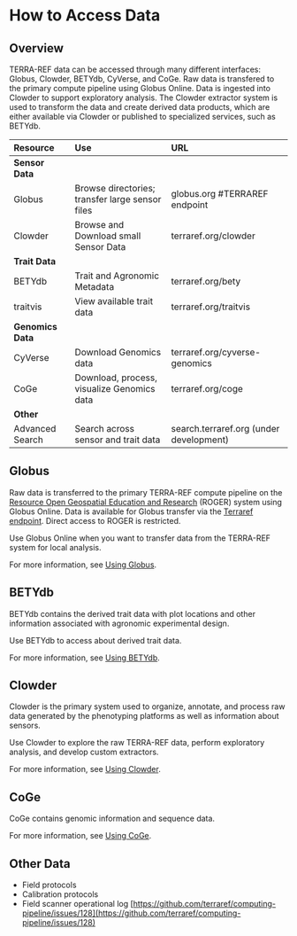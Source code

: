 # How to Access Data

## Overview

TERRA-REF data can be accessed through many different interfaces: Globus, Clowder, BETYdb, CyVerse, and CoGe. Raw data is transfered to the primary compute pipeline using Globus Online. Data is ingested into Clowder to support exploratory analysis. The Clowder extractor system is used to transform the data and create derived data products, which are either available via Clowder or published to specialized services, such as BETYdb.

| Resource | Use | URL |
| :--- | :--- | :--- |
| **Sensor Data** |  |  |
|   Globus | Browse directories; transfer large sensor files | globus.org \#TERRAREF endpoint |
|   Clowder | Browse and Download small Sensor Data | terraref.org/clowder |
| **Trait Data** |  |  |
|   BETYdb | Trait and Agronomic Metadata | terraref.org/bety |
|   traitvis | View available trait data | terraref.org/traitvis |
| **Genomics Data** |  |  |
|   CyVerse | Download Genomics data | terraref.org/cyverse-genomics |
|   CoGe | Download, process, visualize Genomics data | terraref.org/coge |
| **Other** |  |  |
|   Advanced Search | Search across sensor and trait data | search.terraref.org \(under development\) |

## Globus

Raw data is transferred to the primary TERRA-REF compute pipeline on the [Resource Open Geospatial Education and Research](https://wiki.ncsa.illinois.edu/display/ROGER/ROGER+System+Information?src=contextnavchildmode) \(ROGER\) system using Globus Online. Data is available for Globus transfer via the [Terraref endpoint](https://www.globus.org/app/endpoints/403204c4-6004-11e6-8316-22000b97daec/overview). Direct access to ROGER is restricted.

Use Globus Online when you want to transfer data from the TERRA-REF system for local analysis.

For more information, see [Using Globus](using-globus-sensor-and-genomics-data.md).

## **BETYdb**

BETYdb contains the derived trait data with plot locations and other information associated with agronomic experimental design.

Use BETYdb to access about derived trait data.

For more information, see [Using BETYdb](using-betydb-trait-data-experimental-metadata/).

## Clowder

Clowder is the primary system used to organize, annotate, and process raw data generated by the phenotyping platforms as well as information about sensors.

Use Clowder to explore the raw TERRA-REF data, perform exploratory analysis, and develop custom extractors.

For more information, see [Using Clowder](using-clowder-sensor-and-genoomics-data.md).

## **CoGe**

CoGe contains genomic information and sequence data.

For more information, see [Using CoGe](using-coge-genomics.md).

## **Other Data**

* Field protocols
* Calibration protocols
* Field scanner operational log [https://github.com/terraref/computing-pipeline/issues/128](https://github.com/terraref/computing-pipeline/issues/128)

